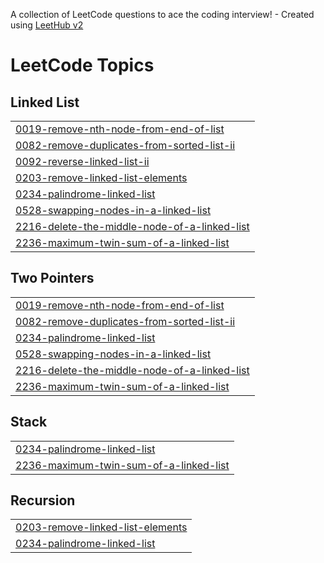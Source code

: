 A collection of LeetCode questions to ace the coding interview! - Created using [LeetHub v2](https://github.com/arunbhardwaj/LeetHub-2.0)
<!---LeetCode Topics Start-->
# LeetCode Topics
## Linked List
|  |
| ------- |
| [0019-remove-nth-node-from-end-of-list](https://github.com/Suma-Yogaraja/Leetcode/tree/master/0019-remove-nth-node-from-end-of-list) |
| [0082-remove-duplicates-from-sorted-list-ii](https://github.com/Suma-Yogaraja/Leetcode/tree/master/0082-remove-duplicates-from-sorted-list-ii) |
| [0092-reverse-linked-list-ii](https://github.com/Suma-Yogaraja/Leetcode/tree/master/0092-reverse-linked-list-ii) |
| [0203-remove-linked-list-elements](https://github.com/Suma-Yogaraja/Leetcode/tree/master/0203-remove-linked-list-elements) |
| [0234-palindrome-linked-list](https://github.com/Suma-Yogaraja/Leetcode/tree/master/0234-palindrome-linked-list) |
| [0528-swapping-nodes-in-a-linked-list](https://github.com/Suma-Yogaraja/Leetcode/tree/master/0528-swapping-nodes-in-a-linked-list) |
| [2216-delete-the-middle-node-of-a-linked-list](https://github.com/Suma-Yogaraja/Leetcode/tree/master/2216-delete-the-middle-node-of-a-linked-list) |
| [2236-maximum-twin-sum-of-a-linked-list](https://github.com/Suma-Yogaraja/Leetcode/tree/master/2236-maximum-twin-sum-of-a-linked-list) |
## Two Pointers
|  |
| ------- |
| [0019-remove-nth-node-from-end-of-list](https://github.com/Suma-Yogaraja/Leetcode/tree/master/0019-remove-nth-node-from-end-of-list) |
| [0082-remove-duplicates-from-sorted-list-ii](https://github.com/Suma-Yogaraja/Leetcode/tree/master/0082-remove-duplicates-from-sorted-list-ii) |
| [0234-palindrome-linked-list](https://github.com/Suma-Yogaraja/Leetcode/tree/master/0234-palindrome-linked-list) |
| [0528-swapping-nodes-in-a-linked-list](https://github.com/Suma-Yogaraja/Leetcode/tree/master/0528-swapping-nodes-in-a-linked-list) |
| [2216-delete-the-middle-node-of-a-linked-list](https://github.com/Suma-Yogaraja/Leetcode/tree/master/2216-delete-the-middle-node-of-a-linked-list) |
| [2236-maximum-twin-sum-of-a-linked-list](https://github.com/Suma-Yogaraja/Leetcode/tree/master/2236-maximum-twin-sum-of-a-linked-list) |
## Stack
|  |
| ------- |
| [0234-palindrome-linked-list](https://github.com/Suma-Yogaraja/Leetcode/tree/master/0234-palindrome-linked-list) |
| [2236-maximum-twin-sum-of-a-linked-list](https://github.com/Suma-Yogaraja/Leetcode/tree/master/2236-maximum-twin-sum-of-a-linked-list) |
## Recursion
|  |
| ------- |
| [0203-remove-linked-list-elements](https://github.com/Suma-Yogaraja/Leetcode/tree/master/0203-remove-linked-list-elements) |
| [0234-palindrome-linked-list](https://github.com/Suma-Yogaraja/Leetcode/tree/master/0234-palindrome-linked-list) |
<!---LeetCode Topics End-->